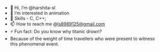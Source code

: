 - 👋 Hi, I’m @harshita-sl
- 👀 I’m interested in animation
- 🌱 Skills - C, C++;
- 📫 How to reach me @ls8989125@gmail.com
- ⚡ Fun fact: Do you know why titanic drown?
- Because of the weight of time travellers who were present to witness this phenomenal event.

<!---
harshita-sl/harshita-sl is a ✨ special ✨ repository because its `README.md` (this file) appears on your GitHub profile.
You can click the Preview link to take a look at your changes.
--->
